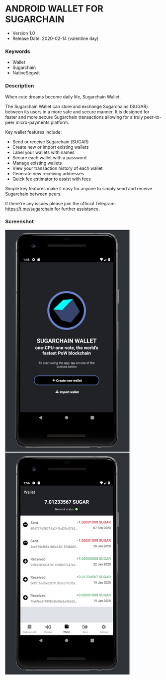 # ANDROID WALLET FOR SUGARCHAIN
- Version 1.0
- Release Date: 2020-02-14 (valentine day)

### Keywords
- Wallet
- Sugarchain
- NativeSegwit

### Description
When cute dreams become daily life, Sugarchain Wallet.

The Sugarchain Wallet can store and exchange Sugarchains (SUGAR) between its users in a more safe and secure manner. It is designed for faster and more secure Sugarchain transactions allowing for a truly peer-to-peer micro-payments platform.

Key wallet features include:
- Send or receive Sugarchain (SUGAR)
- Create new or import existing wallets
- Label your wallets with names
- Secure each wallet with a password
- Manage existing wallets
- View your transaction history of each wallet
- Generate new receiving addresses
- Quick fee estimator to assist with fees

Simple key features make it easy for anyone to simply send and receive Sugarchain between peers.

If there're any issues please join the official Telegram: https://t.me/sugarchain for further assistance.

### Screenshot
<img src="./screenshot/Screenshot-1.png" width="400"> <img src="./screenshot/Screenshot-5.png" width="400">
